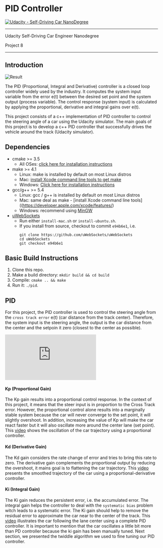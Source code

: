 # PID Controller
[![Udacity - Self-Driving Car NanoDegree](https://s3.amazonaws.com/udacity-sdc/github/shield-carnd.svg)](http://www.udacity.com/drive)

---

Udacity Self-Driving Car Engineer Nanodegree

Project 8

---

## Introduction

![Result](./images/track_one.gif)

The PID (Proportional, Integral and Derivative) controller is a closed loop controller widely used by the industry. It computes the system input variable from the error e(t) between the desired set point and the system output (process variable). The control response (system input) is calculated by applying the proportional, derivative and integral gains over e(t).

This project consists of a c++ implementation of PID controller to control the steering angle of a car using the Udacity simulator. The main goals of this project is to develop a c++ PID controller that successfully drives the vehicle around the track (Udacity simulator).

## Dependencies

* cmake >= 3.5
  * All OSes: [click here for installation instructions](https://cmake.org/install/)
* make >= 4.1
  * Linux: make is installed by default on most Linux distros
  * Mac: [install Xcode command line tools to get make](https://developer.apple.com/xcode/features/)
  * Windows: [Click here for installation instructions](http://gnuwin32.sourceforge.net/packages/make.htm)
* gcc/g++ >= 5.4
  * Linux: gcc / g++ is installed by default on most Linux distros
  * Mac: same deal as make - [install Xcode command line tools]((https://developer.apple.com/xcode/features/)
  * Windows: recommend using [MinGW](http://www.mingw.org/)
* [uWebSockets](https://github.com/uWebSockets/uWebSockets)
  * Run either `install-mac.sh` or `install-ubuntu.sh`.
  * If you install from source, checkout to commit `e94b6e1`, i.e.
    ```
    git clone https://github.com/uWebSockets/uWebSockets 
    cd uWebSockets
    git checkout e94b6e1
    ```

## Basic Build Instructions

1. Clone this repo.
2. Make a build directory: `mkdir build && cd build`
3. Compile: `cmake .. && make`
4. Run it: `./pid`.

## PID

For this project, the PID controller is used to control the steering angle from the ``cross track error`` e(t) (car distance from the track center). Therefore, the system input is the steering angle, the output is the car distance from the center and the setpoin it zero (closest to the center as possible). 

![equation](http://latex.codecogs.com/gif.latex?%5Calpha%20%3D%20-K_pe%28t%29%20-K_d%5Cfrac%7Bde%28t%29%7D%7Bdt%7D%20-%20K_i%5Csum%20e%28t%29)

#### Kp (Proportional Gain)

The Kp gain results into a proportional control response. In the context of this project, it means that the steer input is in proportion to the Cross Track error. However, the proportional control alone results into a marginally stable system because the car will never converge to the set point, it will slightly overshoot. In addition, increasing the value of Kp will make the car react faster but it will also oscillate more around the center lane (set point). This [video](https://github.com/otomata/CarND-Controls-PID/blob/master/images/kp.mp4) shows the oscillation of the car trajectory using a proportional controller. 

#### Kd (Derivative Gain)

The Kd gain considers the rate change of error and tries to bring this rate to zero. The derivative gain complements the proportional output by reducing the overshoot, it mains goal is to flattening the car trajectory. This [video](https://github.com/otomata/CarND-Controls-PID/blob/master/images/kd.mp4) presents the smoothed trajectory of the car using a proportional-derivative controller. 


#### Ki (Integral Gain)

The Ki gain reduces the persistent error, i.e. the accumulated error. The integral gain helps the controller to deal with the  ``systematic bias`` problem witch leads to a systematic error. The Ki gain should help to remove the residual error to approximate the car near to the center of the track. This [video](https://github.com/otomata/CarND-Controls-PID/blob/master/images/ki.mp4) illustrates the car following the lane center using a complete PID controller. It is important to mention that the car oscillates a little bit more than PD controller because the ki gain has been manually tuned. Next section, we presented the twiddle algorithm we used to fine tuning our PID controller. 


